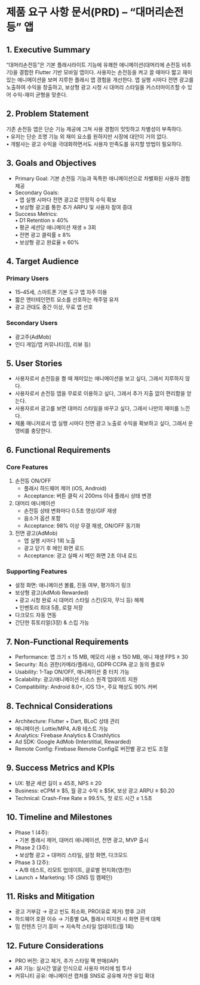 # 제품 요구 사항 문서(PRD) – “대머리손전등” 앱

## 1. Executive Summary

“대머리손전등”은 기본 플래시라이트 기능에 유쾌한 애니메이션(대머리에 손전등 비추기)을 결합한 Flutter 기반 모바일 앱이다. 사용자는 손전등을 켜고 끌 때마다 짧고 재미있는 애니메이션을 보며 지루한 플래시 앱 경험을 개선한다. 앱 실행 시마다 전면 광고를 노출하여 수익을 창출하고, 보상형 광고 시청 시 대머리 스타일을 커스터마이즈할 수 있어 수익-재미 균형을 맞춘다.

## 2. Problem Statement

기존 손전등 앱은 단순 기능 제공에 그쳐 사용 경험이 밋밋하고 차별성이 부족하다.  
• 유저는 단순 조명 기능 외 재미 요소를 원하지만 시장에 대안이 거의 없다.  
• 개발사는 광고 수익을 극대화하면서도 사용자 만족도를 유지할 방법이 필요하다.

## 3. Goals and Objectives

- Primary Goal: 기본 손전등 기능과 독특한 애니메이션으로 차별화된 사용자 경험 제공
- Secondary Goals:  
  • 앱 실행 시마다 전면 광고로 안정적 수익 확보  
  • 보상형 광고를 통한 추가 ARPU 및 사용자 참여 증대
- Success Metrics:  
  • D1 Retention ≥ 40%  
  • 평균 세션당 애니메이션 재생 ≥ 3회  
  • 전면 광고 클릭률 ≥ 8%  
  • 보상형 광고 완료율 ≥ 60%

## 4. Target Audience

### Primary Users

- 15–45세, 스마트폰 기본 도구 앱 자주 이용
- 짧은 엔터테인먼트 요소를 선호하는 캐주얼 유저
- 광고 관대도 중간 이상, 무료 앱 선호

### Secondary Users

- 광고주(AdMob)
- 인디 게임/앱 커뮤니티(밈, 리뷰 등)

## 5. User Stories

- 사용자로서 손전등을 켤 때 재미있는 애니메이션을 보고 싶다, 그래서 지루하지 않다.
- 사용자로서 손전등 앱을 무료로 이용하고 싶다, 그래서 추가 지출 없이 편리함을 얻는다.
- 사용자로서 광고를 보면 대머리 스타일을 바꾸고 싶다, 그래서 나만의 재미를 느낀다.
- 제품 매니저로서 앱 실행 시마다 전면 광고 노출로 수익을 확보하고 싶다, 그래서 운영비를 충당한다.

## 6. Functional Requirements

### Core Features

1. 손전등 ON/OFF
   - 플래시 하드웨어 제어 (iOS, Android)
   - Acceptance: 버튼 클릭 시 200ms 이내 플래시 상태 변경
2. 대머리 애니메이션
   - 손전등 상태 변화마다 0.5초 영상/GIF 재생
   - 음소거 옵션 포함
   - Acceptance: 98% 이상 무결 재생, ON/OFF 동기화
3. 전면 광고(AdMob)
   - 앱 실행 시마다 1회 노출
   - 광고 닫기 후 메인 화면 로드
   - Acceptance: 광고 실패 시 메인 화면 2초 이내 로드

### Supporting Features

- 설정 화면: 애니메이션 볼륨, 진동 여부, 평가하기 링크
- 보상형 광고(AdMob Rewarded)  
  • 광고 시청 완료 시 대머리 스타일 스킨(모자, 무늬 등) 해제  
  • 인벤토리 최대 5종, 로컬 저장
- 다크모드 자동 연동
- 간단한 튜토리얼(3장) & 스킵 가능

## 7. Non-Functional Requirements

- Performance: 앱 크기 ≤ 15 MB, 메모리 사용 ≤ 150 MB, 애니 재생 FPS ≥ 30
- Security: 최소 권한(카메라/플래시), GDPR·CCPA 광고 동의 플로우
- Usability: 1-Tap ON/OFF, 애니메이션 중 터치 가능
- Scalability: 광고/애니메이션 리소스 원격 업데이트 지원
- Compatibility: Android 8.0+, iOS 13+, 주요 해상도 90% 커버

## 8. Technical Considerations

- Architecture: Flutter + Dart, BLoC 상태 관리
- 애니메이션: Lottie/MP4, A/B 테스트 가능
- Analytics: Firebase Analytics & Crashlytics
- Ad SDK: Google AdMob (Interstitial, Rewarded)
- Remote Config: Firebase Remote Config로 버전별 광고 빈도 조절

## 9. Success Metrics and KPIs

- UX: 평균 세션 길이 ≥ 45초, NPS ≥ 20
- Business: eCPM ≥ $5, 월 광고 수익 ≥ $5K, 보상 광고 ARPU ≥ $0.20
- Technical: Crash-Free Rate ≥ 99.5%, 첫 로드 시간 ≤ 1.5초

## 10. Timeline and Milestones

- Phase 1 (4주):  
  • 기본 플래시 제어, 대머리 애니메이션, 전면 광고, MVP 출시
- Phase 2 (3주):  
  • 보상형 광고 + 대머리 스타일, 설정 화면, 다크모드
- Phase 3 (2주):  
  • A/B 테스트, 리모트 업데이트, 글로벌 현지화(영/한)
- Launch + Marketing: 1주 (SNS 밈 캠페인)

## 11. Risks and Mitigation

- 광고 거부감 → 광고 빈도 최소화, PRO(유료 제거) 향후 고려
- 하드웨어 호환 이슈 → 기종별 QA, 플래시 미지원 시 화면 흰색 대체
- 밈 컨텐츠 단기 흥미 → 지속적 스타일 업데이트(월 1회)

## 12. Future Considerations

- PRO 버전: 광고 제거, 추가 스타일 팩 판매(IAP)
- AR 기능: 실시간 얼굴 인식으로 사용자 머리에 빔 투사
- 커뮤니티 공유: 애니메이션 캡처를 SNS로 공유해 자연 유입 확대
